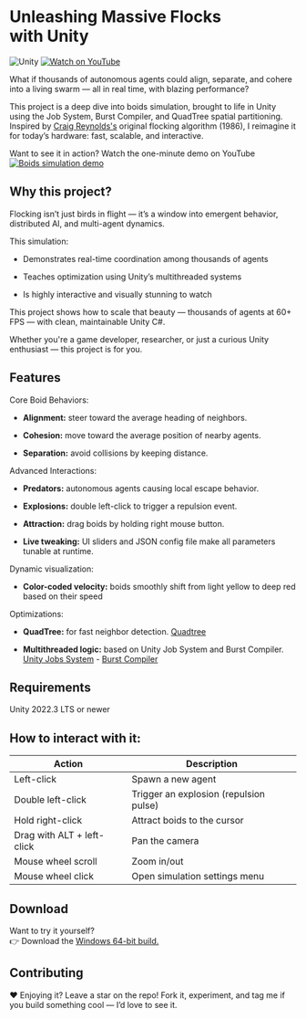 # Unleashing Massive Flocks with Unity

![Unity](https://img.shields.io/badge/Unity-2022.3%20LTS-black?logo=unity) [![Watch on YouTube](https://img.shields.io/badge/Watch%20on-YouTube-red?logo=youtube)](https://youtu.be/N55d8byORAs)

What if thousands of autonomous agents could align, separate, and cohere into a living swarm — all in real time, with blazing performance?

This project is a deep dive into boids simulation, brought to life in Unity using the Job System, Burst Compiler, and QuadTree spatial partitioning. 
Inspired by [Craig Reynolds's](https://en.wikipedia.org/wiki/Craig_Reynolds_(computer_graphics)) original flocking algorithm (1986), I reimagine it for today’s hardware: fast, scalable, and interactive.

Want to see it in action? Watch the one-minute demo on YouTube  
[![Boids simulation demo](https://img.youtube.com/vi/N55d8byORAs/hqdefault.jpg)](https://youtu.be/N55d8byORAs) 


## Why this project?

Flocking isn’t just birds in flight — it’s a window into emergent behavior, distributed AI, and multi-agent dynamics.

This simulation:

- Demonstrates real-time coordination among thousands of agents

- Teaches optimization using Unity’s multithreaded systems

- Is highly interactive and visually stunning to watch

This project shows how to scale that beauty — thousands of agents at 60+ FPS — with clean, maintainable Unity C#.

Whether you're a game developer, researcher, or just a curious Unity enthusiast — this project is for you.


## Features

Core Boid Behaviors:

- **Alignment:** steer toward the average heading of neighbors.

- **Cohesion:** move toward the average position of nearby agents.

- **Separation:** avoid collisions by keeping distance.

Advanced Interactions:

- **Predators:** autonomous agents causing local escape behavior.

- **Explosions:** double left-click to trigger a repulsion event.

- **Attraction:** drag boids by holding right mouse button.

- **Live tweaking:** UI sliders and JSON config file make all parameters tunable at runtime.

Dynamic visualization:

- **Color-coded velocity:** boids smoothly shift from light yellow to deep red based on their speed

Optimizations:

- **QuadTree:** for fast neighbor detection. [Quadtree](https://en.wikipedia.org/wiki/Quadtree)

- **Multithreaded logic:** based on Unity Job System and Burst Compiler. [Unity Jobs System](https://docs.unity3d.com/2022.3/Documentation/Manual/JobSystem.html) - [Burst Compiler](https://docs.unity3d.com/Packages/com.unity.burst@1.8/manual/index.html)


## Requirements

Unity 2022.3 LTS or newer


## How to interact with it:

| Action          				| Description								|
| ----------------------------- | ----------------------------------------- |
| Left-click      				| Spawn a new agent     					|
| Double left-click     		| Trigger an explosion (repulsion pulse)	|
| Hold right-click      		| Attract boids to the cursor     			|
| Drag with ALT + left-click    | Pan the camera     						|
| Mouse wheel scroll      		| Zoom in/out  						   		|
| Mouse wheel click      		| Open simulation settings menu		  		|


## Download

Want to try it yourself?  
👉 Download the [Windows 64-bit build.](https://drive.google.com/file/d/1hgkxZAR2s8-hbQkBrlE0WiMRDSP7pjRv/view?usp=sharing)


## Contributing

❤️ Enjoying it?
Leave a star on the repo!
Fork it, experiment, and tag me if you build something cool — I’d love to see it.

